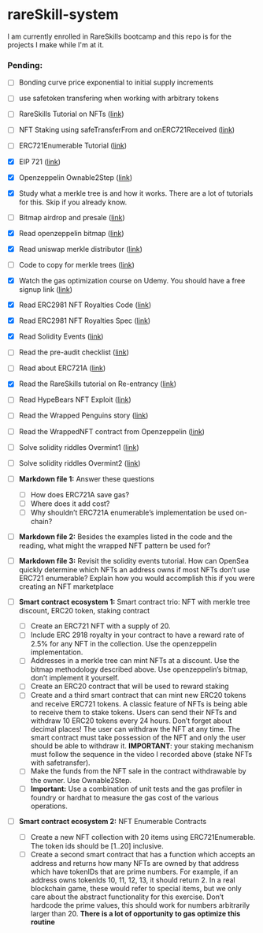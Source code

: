 # rareSkill-system
I am currently enrolled in RareSkills bootcamp and this repo is for the projects I make while I'm at it.

### Pending:
- [ ] Bonding curve price exponential to initial supply increments
- [ ] use safetoken transfering when working with arbitrary tokens
- [ ]  RareSkills Tutorial on NFTs ([link](https://www.youtube.com/watch?v=dmyADPRG9r4))
- [ ]  NFT Staking using safeTransferFrom and onERC721Received ([link](https://www.youtube.com/watch?v=7wtHR2sZjPw))
- [ ]  ERC721Enumerable Tutorial ([link](http://youtube.com/watch?v=hL5uPgEAuIo))
- [X]  EIP 721 ([link](https://eips.ethereum.org/EIPS/eip-721))
- [X]  Openzeppelin Ownable2Step ([link](https://www.rareskills.io/post/openzeppelin-ownable2step))
- [X]  Study what a merkle tree is and how it works. There are a lot of tutorials for this. Skip if you already know.
- [ ]  Bitmap airdrop and presale ([link](https://medium.com/donkeverse/hardcore-gas-savings-in-nft-minting-part-3-save-30-000-in-presale-gas-c945406e89f0))
- [X]  Read openzeppelin bitmap ([link](https://docs.openzeppelin.com/contracts/4.x/api/utils#BitMaps))
- [X]  Read uniswap merkle distributor ([link](https://github.com/Uniswap/merkle-distributor/blob/master/contracts/MerkleDistributor.sol))
- [ ]  Code to copy for merkle trees ([link](https://github.com/DonkeVerse/PrivateSaleBenchmark/blob/main/contracts/Benchmark.sol))
- [X]  Watch the gas optimization course on Udemy. You should have a free signup link ([link](https://www.udemy.com/course/advanced-solidity-understanding-and-optimizing-gas-costs/))
- [X]  Read ERC2981 NFT Royalties Code ([link](https://github.com/OpenZeppelin/openzeppelin-contracts/blob/master/contracts/token/common/ERC2981.sol))
- [X]  Read ERC2981 NFT Royalties Spec ([link](https://eips.ethereum.org/EIPS/eip-2981))
- [X]  Read Solidity Events ([link](https://www.rareskills.io/post/ethereum-events))
- [ ]  Read the pre-audit checklist ([link](https://betterprogramming.pub/the-ultimate-100-point-checklist-before-sending-your-smart-contract-for-audit-af9a5b5d95d0))
- [ ]  Read about ERC721A ([link](https://www.azuki.com/erc721a))
- [X]  Read the RareSkills tutorial on Re-entrancy ([link](https://www.rareskills.io/post/where-to-find-solidity-reentrancy-attacks))
- [ ]  Read HypeBears NFT Exploit ([link](https://blocksecteam.medium.com/when-safemint-becomes-unsafe-lessons-from-the-hypebears-security-incident-2965209bda2a))
- [ ]  Read the Wrapped Penguins story ([link](https://www.coindesk.com/business/2022/01/07/pudgy-penguins-nft-project-ousts-founders-as-mood-turns-icy/))
- [ ]  Read the WrappedNFT contract from Openzeppelin ([link](https://github.com/OpenZeppelin/openzeppelin-contracts/blob/master/contracts/token/ERC721/extensions/ERC721Wrapper.sol))

- [ ]  Solve solidity riddles Overmint1 ([link](https://github.com/RareSkills/solidity-riddles))
- [ ]  Solve solidity riddles Overmint2 ([link](https://github.com/RareSkills/solidity-riddles))

- [ ]  **Markdown file 1:** Answer these questions
    - [ ]  How does ERC721A save gas?
    - [ ]  Where does it add cost?
    - [ ]  Why shouldn’t ERC721A enumerable’s implementation be used on-chain?
- [ ]  **Markdown file 2:** Besides the examples listed in the code and the reading, what might the wrapped NFT pattern be used for?
- [ ]  **Markdown file 3:** Revisit the solidity events tutorial. How can OpenSea quickly determine which NFTs an address owns if most NFTs don’t use ERC721 enumerable? Explain how you would accomplish this if you were creating an NFT marketplace

- [ ]  **Smart contract ecosystem 1:** Smart contract trio: NFT with merkle tree discount, ERC20 token, staking contract
    - [ ]  Create an ERC721 NFT with a supply of 20.
    - [ ]  Include ERC 2918 royalty in your contract to have a reward rate of 2.5% for any NFT in the collection. Use the openzeppelin implementation.
    - [ ]  Addresses in a merkle tree can mint NFTs at a discount. Use the bitmap methodology described above. Use openzeppelin’s bitmap, don’t implement it yourself.
    - [ ]  Create an ERC20 contract that will be used to reward staking
    - [ ]  Create and a third smart contract that can mint new ERC20 tokens and receive ERC721 tokens. A classic feature of NFTs is being able to receive them to stake tokens. Users can send their NFTs and withdraw 10 ERC20 tokens every 24 hours. Don’t forget about decimal places! The user can withdraw the NFT at any time. The smart contract must take possession of the NFT and only the user should be able to withdraw it. **IMPORTANT**: your staking mechanism must follow the sequence in the video I recorded above (stake NFTs with safetransfer).
    - [ ]  Make the funds from the NFT sale in the contract withdrawable by the owner. Use Ownable2Step.
    - [ ]  **Important:** Use a combination of unit tests and the gas profiler in foundry or hardhat to measure the gas cost of the various operations.

- [ ]  **Smart contract ecosystem 2:** NFT Enumerable Contracts
    - [ ]  Create a new NFT collection with 20 items using ERC721Enumerable. The token ids should be [1..20] inclusive.
    - [ ]  Create a second smart contract that has a function which accepts an address and returns how many NFTs are owned by that address which have tokenIDs that are prime numbers. For example, if an address owns tokenIds 10, 11, 12, 13, it should return 2. In a real blockchain game, these would refer to special items, but we only care about the abstract functionality for this exercise. Don’t hardcode the prime values, this should work for numbers arbitrarily larger than 20. **There is a lot of opportunity to gas optimize this routine**